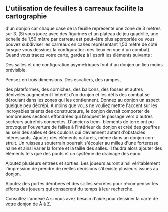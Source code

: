 ## L'utilisation de feuilles à carreaux facilite la cartographie

d'un donjon car chaque case de la feuille représente une
zone de 3 mètres sur 3. (Si vous jouez avec des figurines
et un plateau de jeu quadrillé, une échelle de 1,50 mètre
par carreau est peut-être plus appropriée ou vous pouvez
subdiviser les carreaux en cases représentant 1,50 mètre de
côté lorsque vous dessinez la configuration des lieux en vue
d'un combat). Quand vous tracez votre carte, gardez à l'esprit
les éléments suivants :

Des salles et une configuration asymétriques font d'un
donjon un lieu moins prévisible.

Pensez en trois dimensions. Des escaliers, des rampes,

des plateformes, des corniches, des balcons, des fosses et
autres dénivelés augmentent l'intérêt d'un donjon et les défis
des combat se déroulant dans les zones qui les contiennent.
Donnez au donjon un aspect quelque peu décrépi. À moins
que vous ne vouliez mettre l'accent sur les incroyables
talents des constructeurs, le donjon devrait comporter de
nombreuses sections effondrées qui bloquent le passage
vers d'autres secteurs autrefois connectés. D'anciens trem-
blements de terre ont pu provoquer l'ouverture de failles à
l'intérieur du donjon et créé des gouffres au sein des salles et
des couloirs qui deviennent autant d'obstacles intéressants.
Ajoutez des éléments naturels, même dans un donjon con-
struit. Un ruisseau souterrain pourrait s'écouler au milieu
d'une forteresse naine et ainsi varier la forme et la taille
des salles. Il faudra alors ajouter des éléments tels que des
ponts et un système de drainage des eaux.

Ajoutez plusieurs entrées et sorties. Les joueurs auront
ainsi véritablement l'impression de prendre de réelles
décisions s'il existe plusieurs issues au donjon.

Ajoutez des portes dérobées et des salles secrètes pour
récompenser les efforts des joueurs qui consacrent du
temps à leur recherche.

Consultez l'annexe A si vous avez besoin d'aide pour
dessiner la carte de votre donjon de À à Z.
